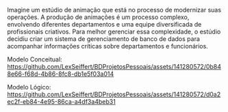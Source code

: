 Imagine um estúdio de animação que está no processo de modernizar suas operações. A produção de animações é um processo complexo, envolvendo diferentes departamentos e uma equipe diversificada de profissionais criativos. Para melhor gerenciar essa complexidade, o estúdio decidiu criar um sistema de gerenciamento de banco de dados para acompanhar informações críticas sobre departamentos e funcionários.



Modelo Conceitual: https://github.com/LexSeiffert/BDProjetosPessoais/assets/141280572/0b848e66-f68d-4b86-8fc8-db1e5f03a014




Modelo Lógico: https://github.com/LexSeiffert/BDProjetosPessoais/assets/141280572/d0a2ec2f-eb84-4e95-86ca-a4df3a4beb31
